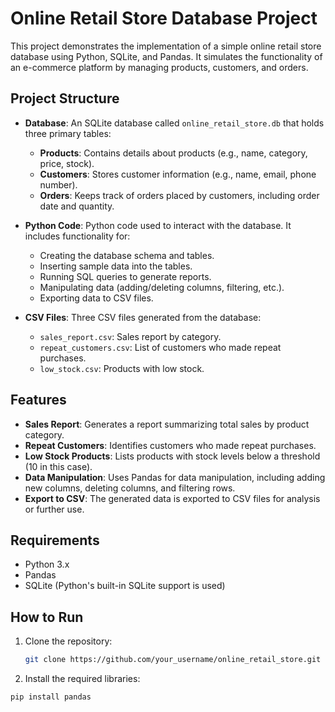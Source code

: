# Online Retail Store Database Project

This project demonstrates the implementation of a simple online retail store database using Python, SQLite, and Pandas. It simulates the functionality of an e-commerce platform by managing products, customers, and orders.

## Project Structure

- **Database**: An SQLite database called `online_retail_store.db` that holds three primary tables: 
  - **Products**: Contains details about products (e.g., name, category, price, stock).
  - **Customers**: Stores customer information (e.g., name, email, phone number).
  - **Orders**: Keeps track of orders placed by customers, including order date and quantity.

- **Python Code**: Python code used to interact with the database. It includes functionality for:
  - Creating the database schema and tables.
  - Inserting sample data into the tables.
  - Running SQL queries to generate reports.
  - Manipulating data (adding/deleting columns, filtering, etc.).
  - Exporting data to CSV files.

- **CSV Files**: Three CSV files generated from the database:
  - `sales_report.csv`: Sales report by category.
  - `repeat_customers.csv`: List of customers who made repeat purchases.
  - `low_stock.csv`: Products with low stock.

## Features

- **Sales Report**: Generates a report summarizing total sales by product category.
- **Repeat Customers**: Identifies customers who made repeat purchases.
- **Low Stock Products**: Lists products with stock levels below a threshold (10 in this case).
- **Data Manipulation**: Uses Pandas for data manipulation, including adding new columns, deleting columns, and filtering rows.
- **Export to CSV**: The generated data is exported to CSV files for analysis or further use.

## Requirements

- Python 3.x
- Pandas
- SQLite (Python's built-in SQLite support is used)

## How to Run

1. Clone the repository:

   ```bash
   git clone https://github.com/your_username/online_retail_store.git

 2. Install the required libraries:

   ```bash
   pip install pandas


